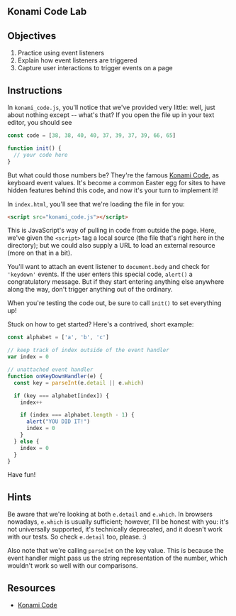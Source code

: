   Konami Code Lab
---

## Objectives

1. Practice using event listeners
2. Explain how event listeners are triggered
3. Capture user interactions to trigger events on a page

## Instructions

In `konami_code.js`, you'll notice that we've provided very little: well, just about nothing except -- what's that? If you open the file up in your text editor, you should see

```javascript
const code = [38, 38, 40, 40, 37, 39, 37, 39, 66, 65]

function init() {
  // your code here
}
```

But what could those numbers be? They're the famous [Konami Code](https://en.wikipedia.org/wiki/Konami_Code), as keyboard event values. It's become a common Easter egg for sites to have hidden features behind this code, and now it's your turn to implement it!

In `index.html`, you'll see that we're loading the file in for you:

``` html
<script src="konami_code.js"></script>
```

This is JavaScript's way of pulling in code from outside the page. Here, we've given the `<script>` tag a local source (the file that's right here in the directory); but we could also supply a URL to load an external resource (more on that in a bit).

You'll want to attach an event listener to `document.body` and check for `'keydown'` events. If the user enters this special code, `alert()` a congratulatory message. But if they start entering anything else anywhere along the way, don't trigger anything out of the ordinary.

When you're testing the code out, be sure to call `init()` to set everything up!

Stuck on how to get started? Here's a contrived, short example:

``` javascript
const alphabet = ['a', 'b', 'c']

// keep track of index outside of the event handler
var index = 0

// unattached event handler
function onKeyDownHandler(e) {
  const key = parseInt(e.detail || e.which)

  if (key === alphabet[index]) {
    index++

    if (index === alphabet.length - 1) {
      alert("YOU DID IT!")
      index = 0
    }
  } else {
    index = 0
  }
}
```

Have fun!

## Hints

Be aware that we're looking at both `e.detail` and `e.which`. In browsers nowadays, `e.which` is usually sufficient; however, I'll be honest with you: it's not universally supported, it's technically deprecated, and it doesn't work with our tests. So check `e.detail` too, please. :)

Also note that we're calling `parseInt` on the key value. This is because the event handler might pass us the string representation of the number, which wouldn't work so well with our comparisons.

## Resources

- [Konami Code](https://en.wikipedia.org/wiki/Konami_Code)
